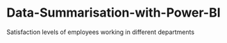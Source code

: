 # Data-Summarisation-with-Power-BI
Satisfaction levels of employees working in different departments
